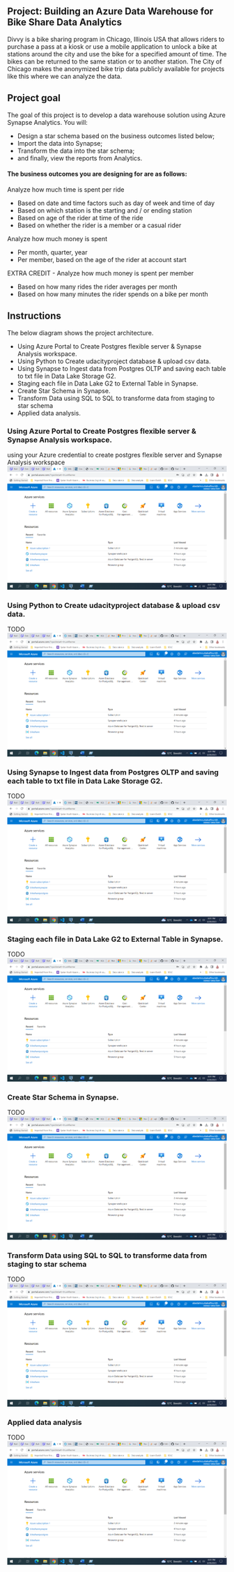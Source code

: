 ## Project: Building an Azure Data Warehouse for Bike Share Data Analytics
Divvy is a bike sharing program in Chicago, Illinois USA that allows riders to purchase a pass at a kiosk or use a mobile application to unlock a bike at stations around the city and use the bike for a specified amount of time. The bikes can be returned to the same station or to another station. The City of Chicago makes the anonymized bike trip data publicly available for projects like this where we can analyze the data.

## Project goal
The goal of this project is to develop a data warehouse solution using Azure Synapse Analytics. You will:

- Design a star schema based on the business outcomes listed below;
- Import the data into Synapse;
- Transform the data into the star schema;
- and finally, view the reports from Analytics.

#### The business outcomes you are designing for are as follows:

Analyze how much time is spent per ride
- Based on date and time factors such as day of week and time of day
- Based on which station is the starting and / or ending station
- Based on age of the rider at time of the ride
- Based on whether the rider is a member or a casual rider

Analyze how much money is spent
- Per month, quarter, year
- Per member, based on the age of the rider at account start

EXTRA CREDIT - Analyze how much money is spent per member
- Based on how many rides the rider averages per month
- Based on how many minutes the rider spends on a bike per month




## Instructions
The below diagram shows the project architecture.  
- Using Azure Portal to Create Postgres flexible server & Synapse Analysis workspace.
- Using Python to Create udacityproject database & upload csv data. 
- Using Synapse to Ingest data from Postgres OLTP and saving each table to txt file in Data Lake Storage G2.
- Staging each file in Data Lake G2 to External Table in Synapse.
- Create Star Schema in Synapse.
- Transform Data using SQL to SQL to transforme data from staging to star schema
- Applied data analysis.



### Using Azure Portal to Create Postgres flexible server & Synapse Analysis workspace.
using your Azure credential to create postgres flexible server and Synapse Analysis workspace 
![ create_postgres_synapse](screenshoots/create_postgres_synapse.PNG "create_postgres_synapse")

### Using Python to Create udacityproject database & upload csv data.
TODO
![ create_postgres_synapse](screenshoots/create_postgres_synapse.PNG "create_postgres_synapse")

### Using Synapse to Ingest data from Postgres OLTP and saving each table to txt file in Data Lake Storage G2.
TODO
![ create_postgres_synapse](screenshoots/create_postgres_synapse.PNG "create_postgres_synapse")

### Staging each file in Data Lake G2 to External Table in Synapse.
TODO
![ create_postgres_synapse](screenshoots/create_postgres_synapse.PNG "create_postgres_synapse")

### Create Star Schema in Synapse.
TODO
![ create_postgres_synapse](screenshoots/create_postgres_synapse.PNG "create_postgres_synapse")

### Transform Data using SQL to SQL to transforme data from staging to star schema
TODO
![ create_postgres_synapse](screenshoots/create_postgres_synapse.PNG "create_postgres_synapse")

### Applied data analysis
TODO
![ create_postgres_synapse](screenshoots/create_postgres_synapse.PNG "create_postgres_synapse")









